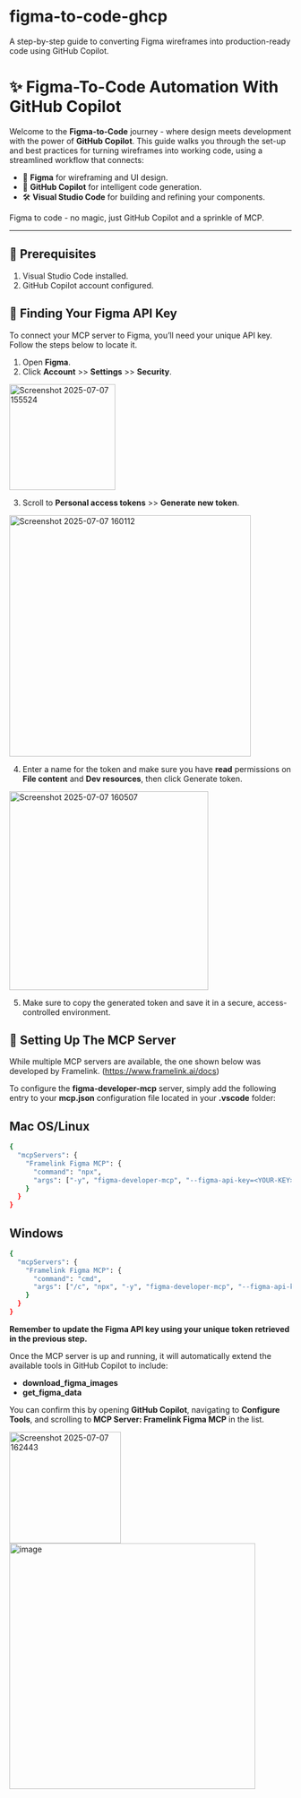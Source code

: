 # figma-to-code-ghcp
A step-by-step guide to converting Figma wireframes into production-ready code using GitHub Copilot.

# ✨ Figma-To-Code Automation With GitHub Copilot

Welcome to the **Figma-to-Code** journey - where design meets development with the power of **GitHub Copilot**. This guide walks you through the set-up and best practices for turning wireframes into working code, using a streamlined workflow that connects:

- 🎨 **Figma** for wireframing and UI design.
- 🧠 **GitHub Copilot** for intelligent code generation.
- 🛠️ **Visual Studio Code** for building and refining your components.  

Figma to code - no magic, just GitHub Copilot and a sprinkle of MCP.

---

## 📃 Prerequisites

1. Visual Studio Code installed.
2. GitHub Copilot account configured.

## 🔎 Finding Your Figma API Key

To connect your MCP server to Figma, you’ll need your unique API key. Follow the steps below to locate it.

1. Open **Figma**.
2. Click **Account** >> **Settings** >> **Security**.
<img width="189" alt="Screenshot 2025-07-07 155524" src="https://github.com/user-attachments/assets/85e064ae-8aee-4cd1-80fa-465e872d8098" />

3. Scroll to **Personal access tokens** >> **Generate new token**.
<img width="431" alt="Screenshot 2025-07-07 160112" src="https://github.com/user-attachments/assets/be83ebef-0a61-4016-ad41-0f3322ebf60c" />

4. Enter a name for the token and make sure you have **read** permissions on **File content** and **Dev resources**, then click Generate token.
<img width="355" alt="Screenshot 2025-07-07 160507" src="https://github.com/user-attachments/assets/0122e1b1-498c-4d1c-97b8-a749a19d67d6" />

5. Make sure to copy the generated token and save it in a secure, access-controlled environment.

## 🚀 Setting Up The MCP Server

While multiple MCP servers are available, the one shown below was developed by Framelink. (https://www.framelink.ai/docs)

To configure the **figma-developer-mcp** server, simply add the following entry to your **mcp.json** configuration file located in your **.vscode** folder:

## Mac OS/Linux
```bash
{
  "mcpServers": {
    "Framelink Figma MCP": {
      "command": "npx",
      "args": ["-y", "figma-developer-mcp", "--figma-api-key=<YOUR-KEY>", "--stdio"]
    }
  }
}
```
## Windows
```bash
{
  "mcpServers": {
    "Framelink Figma MCP": {
      "command": "cmd",
      "args": ["/c", "npx", "-y", "figma-developer-mcp", "--figma-api-key=<YOUR-KEY>", "--stdio"]
    }
  }
}
```
**Remember to update the Figma API key using your unique token retrieved in the previous step.**

Once the MCP server is up and running, it will automatically extend the available tools in GitHub Copilot to include:

 - **download_figma_images**
 - **get_figma_data**

You can confirm this by opening **GitHub Copilot**, navigating to **Configure Tools**, and scrolling to **MCP Server: Framelink Figma MCP** in the list.

<img width="199" alt="Screenshot 2025-07-07 162443" src="https://github.com/user-attachments/assets/3f8a51e0-dd90-437f-b237-fb20b9766834" />

<img width="439" alt="image" src="https://github.com/user-attachments/assets/21b877fb-d5de-4eb4-b060-32690cd7726a" />





